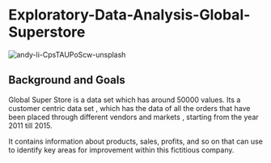 # Exploratory-Data-Analysis-Global-Superstore

![andy-li-CpsTAUPoScw-unsplash](https://user-images.githubusercontent.com/70124491/116675215-c6965f00-a9cf-11eb-8afa-a595edee88df.jpg)

## Background and Goals
Global Super Store is a data set which has around 50000 values. Its a customer centric data set , which has the data of all the orders that have been placed through different vendors and markets , starting from the year 2011 till 2015.

It contains information about products, sales, profits, and so on that can use to identify key areas for improvement within this fictitious company.
